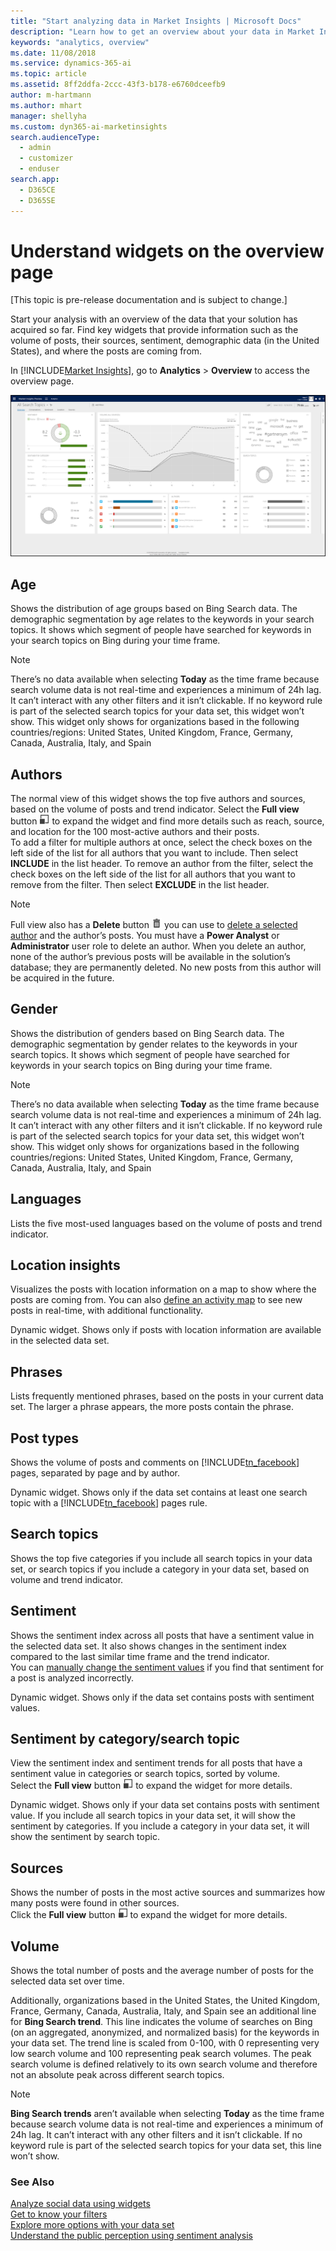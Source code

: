```yaml
---
title: "Start analyzing data in Market Insights | Microsoft Docs"
description: "Learn how to get an overview about your data in Market Insights."
keywords: "analytics, overview"
ms.date: 11/08/2018
ms.service: dynamics-365-ai
ms.topic: article
ms.assetid: 8ff2ddfa-2ccc-43f3-b178-e6760dceefb9
author: m-hartmann
ms.author: mhart
manager: shellyha
ms.custom: dyn365-ai-marketinsights
search.audienceType: 
  - admin
  - customizer
  - enduser
search.app: 
  - D365CE
  - D365SE
---
```


# Understand widgets on the overview page

[This topic is pre-release documentation and is subject to change.]

Start your analysis with an overview of the data that your solution has acquired so far. Find key widgets that provide information such as the volume of posts, their sources, sentiment, demographic data (in the United States), and where the posts are coming from.  
  
In [!INCLUDE[Market Insights](../includes/pn-market-insights-short.md)], go to **Analytics** > **Overview** to access the overview page.  

![screenshot of the overview page in the analytics area of market insights](media/analytics-overview.png "Screenshot of the overview page in the Analytics area of Market Insights")
  
## Age

Shows the distribution of age groups based on Bing Search data. The demographic segmentation by age relates to the keywords in your search topics. It shows which segment of people have searched for keywords in your search topics on Bing during your time frame.

> [!NOTE]
> There’s no data available when selecting **Today** as the time frame because search volume data is not real-time and experiences a minimum of 24h lag. It can’t interact with any other filters and it isn’t clickable. If no keyword rule is part of the selected search topics for your data set, this widget won’t show. This widget only shows for organizations based in the following countries/regions: United States, United Kingdom, France, Germany, Canada, Australia, Italy, and Spain

## Authors

The normal view of this widget shows the top five authors and sources, based on the volume of posts and trend indicator. Select the **Full view** button ![full view button](media/open-full-view-icon.png "Full view button") to expand the widget and find more details such as reach, source, and location for the 100 most-active authors and their posts.    
To add a filter for multiple authors at once, select the check boxes on the left side of the list for all authors that you want to include. Then select **INCLUDE** in the list header. To remove an author from the filter, select the check boxes on the left side of the list for all authors that you want to remove from the filter. Then select **EXCLUDE** in the list header.
> [!NOTE]
> Full view also has a **Delete** button ![delete button](media/trashbin-icon.png "Delete button") you can use to [delete a selected author](manage-authors.md) and the author’s posts. You must have a **Power Analyst** or **Administrator** user role to delete an author.
>  When you delete an author, none of the author’s previous posts will be available in the solution’s database; they are permanently deleted. No new posts from this author will be acquired in the future.  

## Gender

Shows the distribution of genders based on Bing Search data. The demographic segmentation by gender relates to the keywords in your search topics. It shows which segment of people have searched for keywords in your search topics on Bing during your time frame.

> [!NOTE]
> There’s no data available when selecting **Today** as the time frame because search volume data is not real-time and experiences a minimum of 24h lag. It can’t interact with any other filters and it isn’t clickable. If no keyword rule is part of the selected search topics for your data set, this widget won’t show. This widget only shows for organizations based in the following countries/regions: United States, United Kingdom, France, Germany, Canada, Australia, Italy, and Spain

## Languages

Lists the five most-used languages based on the volume of posts and trend indicator.

## Location insights

Visualizes the posts with location information on a map to show where the posts are coming from. You can also [define an activity map](activity-maps.md) to see new posts in real-time, with additional functionality. 

Dynamic widget. Shows only if posts with location information are available in the selected data set.

## Phrases

Lists frequently mentioned phrases, based on the posts in your current data set. The larger a phrase appears, the more posts contain the phrase.

## Post types

Shows the volume of posts and comments on [!INCLUDE[tn_facebook](../includes/tn-facebook.md)] pages, separated by page and by author.

Dynamic widget. Shows only if the data set contains at least one search topic with a [!INCLUDE[tn_facebook](../includes/tn-facebook.md)] pages rule.

## Search topics

Shows the top five categories if you include all search topics in your data set, or search topics if you include a category in your data set, based on volume and trend indicator.

## Sentiment

Shows the sentiment index across all posts that have a sentiment value in the selected data set. It also shows changes in the sentiment index compared to the last similar time frame and the trend indicator.    
You can [manually change the sentiment values](analytics-sentiment.md) if you find that sentiment for a post is analyzed incorrectly. 

Dynamic widget. Shows only if the data set contains posts with sentiment values.

## Sentiment by category/search topic

View the sentiment index and sentiment trends for all posts that have a sentiment value in categories or search topics, sorted by volume.    
Select the **Full view** button ![full view button](media/open-full-view-icon.png "Full view button") to expand the widget for more details.

Dynamic widget. Shows only if your data set contains posts with sentiment value. If you include all search topics in your data set, it will show the sentiment by categories. If you include a category in your data set, it will show the sentiment by search topic.

## Sources

Shows the number of posts in the most active sources and summarizes how many posts were found in other sources.    
Click the **Full view** button ![full view button](media/open-full-view-icon.png "Full view button") to expand the widget for more details.  

## Volume

Shows the total number of posts and the average number of posts for the selected data set over time.

Additionally, organizations based in the United States, the United Kingdom, France, Germany, Canada, Australia, Italy, and Spain see an additional line for **Bing Search trend**. This line indicates the volume of searches on Bing (on an aggregated, anonymized, and normalized basis) for the keywords in your data set. 
The trend line is scaled from 0-100, with 0 representing very low search volume and 100 representing peak search volumes. The peak search volume is defined relatively to its own search volume and therefore not an absolute peak across different search topics. 

> [!NOTE]
> **Bing Search trends** aren’t available when selecting **Today** as the time frame because search volume data is not real-time and experiences a minimum of 24h lag. It can’t interact with any other filters and it isn’t clickable. If no keyword rule is part of the selected search topics for your data set, this line won’t show.

  
### See Also  
[Analyze social data using widgets](analyze-social-data-using-widgets.md)   
[Get to know your filters](use-filters.md)    
[Explore more options with your data set](more-options-with-data-set.md)    
[Understand the public perception using sentiment analysis](analytics-sentiment.md)
